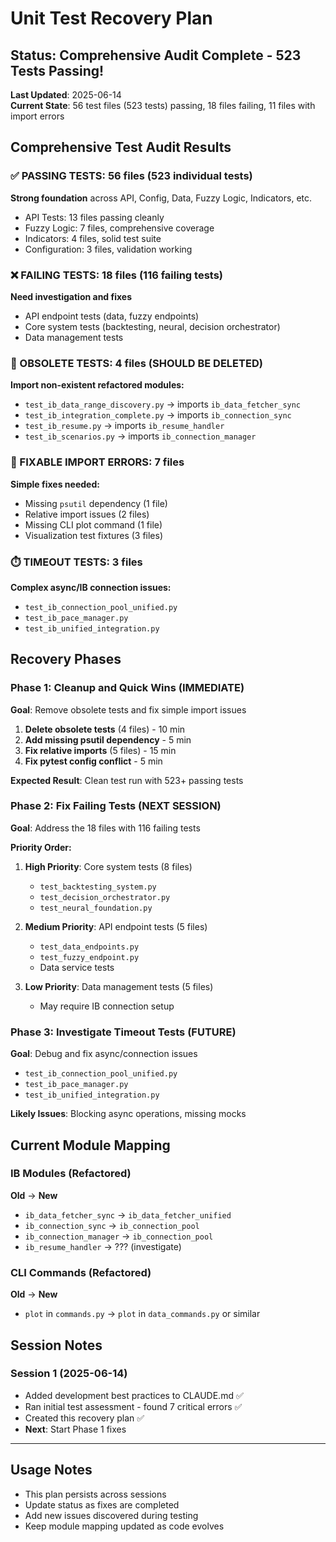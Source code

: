 # Unit Test Recovery Plan

## Status: Comprehensive Audit Complete - 523 Tests Passing!

**Last Updated**: 2025-06-14  
**Current State**: 56 test files (523 tests) passing, 18 files failing, 11 files with import errors  

## Comprehensive Test Audit Results

### ✅ PASSING TESTS: 56 files (523 individual tests)
**Strong foundation** across API, Config, Data, Fuzzy Logic, Indicators, etc.
- API Tests: 13 files passing cleanly
- Fuzzy Logic: 7 files, comprehensive coverage
- Indicators: 4 files, solid test suite
- Configuration: 3 files, validation working

### ❌ FAILING TESTS: 18 files (116 failing tests)
**Need investigation and fixes**
- API endpoint tests (data, fuzzy endpoints)
- Core system tests (backtesting, neural, decision orchestrator)
- Data management tests

### 🚫 OBSOLETE TESTS: 4 files (SHOULD BE DELETED)
**Import non-existent refactored modules:**
- `test_ib_data_range_discovery.py` → imports `ib_data_fetcher_sync`
- `test_ib_integration_complete.py` → imports `ib_connection_sync`
- `test_ib_resume.py` → imports `ib_resume_handler`
- `test_ib_scenarios.py` → imports `ib_connection_manager`

### 🔧 FIXABLE IMPORT ERRORS: 7 files
**Simple fixes needed:**
- Missing `psutil` dependency (1 file)
- Relative import issues (2 files)
- Missing CLI plot command (1 file)
- Visualization test fixtures (3 files)

### ⏱️ TIMEOUT TESTS: 3 files
**Complex async/IB connection issues:**
- `test_ib_connection_pool_unified.py`
- `test_ib_pace_manager.py`
- `test_ib_unified_integration.py`

## Recovery Phases

### Phase 1: Cleanup and Quick Wins (IMMEDIATE)
**Goal**: Remove obsolete tests and fix simple import issues

1. **Delete obsolete tests** (4 files) - 10 min
2. **Add missing psutil dependency** - 5 min  
3. **Fix relative imports** (5 files) - 15 min
4. **Fix pytest config conflict** - 5 min

**Expected Result**: Clean test run with 523+ passing tests

### Phase 2: Fix Failing Tests (NEXT SESSION) 
**Goal**: Address the 18 files with 116 failing tests

**Priority Order:**
1. **High Priority**: Core system tests (8 files)
   - `test_backtesting_system.py`
   - `test_decision_orchestrator.py` 
   - `test_neural_foundation.py`

2. **Medium Priority**: API endpoint tests (5 files)
   - `test_data_endpoints.py`
   - `test_fuzzy_endpoint.py`
   - Data service tests

3. **Low Priority**: Data management tests (5 files)
   - May require IB connection setup

### Phase 3: Investigate Timeout Tests (FUTURE)
**Goal**: Debug and fix async/connection issues

- `test_ib_connection_pool_unified.py`
- `test_ib_pace_manager.py` 
- `test_ib_unified_integration.py`

**Likely Issues**: Blocking async operations, missing mocks

## Current Module Mapping

### IB Modules (Refactored)
**Old** → **New**
- `ib_data_fetcher_sync` → `ib_data_fetcher_unified` 
- `ib_connection_sync` → `ib_connection_pool`
- `ib_connection_manager` → `ib_connection_pool`
- `ib_resume_handler` → ??? (investigate)

### CLI Commands (Refactored)
**Old** → **New**
- `plot` in `commands.py` → `plot` in `data_commands.py` or similar

## Session Notes

### Session 1 (2025-06-14)
- Added development best practices to CLAUDE.md ✅
- Ran initial test assessment - found 7 critical errors ✅
- Created this recovery plan ✅
- **Next**: Start Phase 1 fixes

---

## Usage Notes
- This plan persists across sessions
- Update status as fixes are completed
- Add new issues discovered during testing
- Keep module mapping updated as code evolves